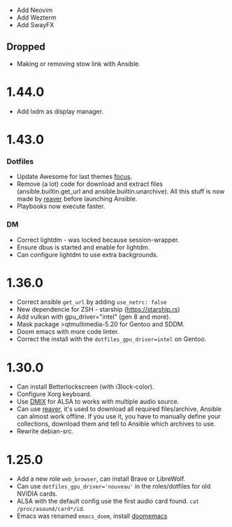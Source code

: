+ Add Neovim
+ Add Wezterm
+ Add SwayFX

## Dropped

- Making or removing stow link with Ansible.

1.44.0
======

- Add lxdm as display manager.

1.43.0
======

### Dotfiles
- Update Awesome for last themes [focus](https://github.com/szorfein/dotfiles).
- Remove (a lot) code for download and extract files (ansible.builtin.get_url and
  ansible.builtin.unarchive). All this stuff is now made by
[reaver](https://github.com/szorfein/reaver) before launching Ansible.
- Playbooks now execute faster.

### DM
- Correct lightdm - was locked because session-wrapper.
- Ensure dbus is started and enable for lightdm.
- Can configure lightdm to use extra backgrounds.

1.36.0
======

+ Correct ansible `get_url` by adding `use_netrc: false`
+ New dependencie for ZSH - starship (https://starship.rs)
+ Add vulkan with gpu_driver="intel" (gen 8 and more).
+ Mask package >qtmultimedia-5.20 for Gentoo and SDDM.
+ Doom emacs with more code linter.
+ Correct the install with the `dotfiles_gpu_driver=intel` on Gentoo.

1.30.0
======

* Can install Betterlockscreen (with i3lock-color).
* Configure Xorg keyboard.
* Use [DMIX](https://github.com/opensrc/alsa/blob/master/lib/md/Dmix.md) for ALSA to works with multiple audio source.
* Can use [reaver](https://github.com/szorfein/reaver), it's used to download
  all required files/archive, Ansible can almost work offline. If you use it, you have
  to manually define your collections, download them and tell to Ansible which archives to use.
* Rewrite debian-src.

1.25.0
======

+ Add a new role `web_browser`, can install Brave or LibreWolf.
+ Can use `dotfiles_gpu_driver='nouveau'` in the roles/dotfiles for old NVIDIA
  cards.
+ ALSA with the default config use the first audio card found. `cat
  /proc/asound/card*/id`.
+ Emacs was renamed `emacs_doom`, install [doomemacs](https://github.com/doomemacs/doomemacs)

